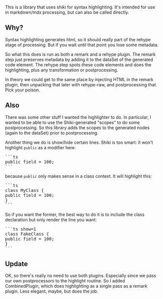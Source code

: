
This is a library that uses shiki for syntax highlighting. It's intended
for use in markdown/mdx processing, but can also be called directly.

## Why?

Syntax highlighting generates html, so it should really part of the rehype 
stage of processing. But if you wait until that point you lose some metadata.

So what this does is run as both a remark and a rehype plugin. The remark step
just preserves metadata by adding it to the dataSet of the generated code 
element. The rehype step spots these code elements and does the highlighting,
plus any transformation or postprocessing.

In theory we could get to the same place by injecting HTML in the remark plugin,
then unpacking that later with rehype-raw, and postprocessing that. Pick your
poison. 

## Also

There was some other stuff I wanted the highlighter to do. In particular,
I wanted to be able to use the Shiki-generated "scopes" to do some 
postprocessing. So this library adds the scopes to the generated nodes (again
to the dataSet) prior to postprocessing. 

Another thing we do is show/hide certain lines. Shiki is too smart: it won't 
highlight `public` as a modifier here:

<pre>
```ts
public field = 100;
```
</pre>

because `public` only makes sense in a class context. It will highlight this:

<pre>
```ts
class MyClass {
public field = 100;
}
```
</pre>

So if you want the former, the best way to do it is to include the class 
declaration but only render the line you want:

<pre>
```ts show=1
class FakeClass {
public field = 100;
}
```
</pre>

## Update

OK, so there's really no need to use both plugins. Especially since we pass
our own postprocessors to the highlight routine. So I added CombinedPlugin,
which does highlighting as a single pass as a remark plugin. Less elegant, 
maybe, but does the job.


